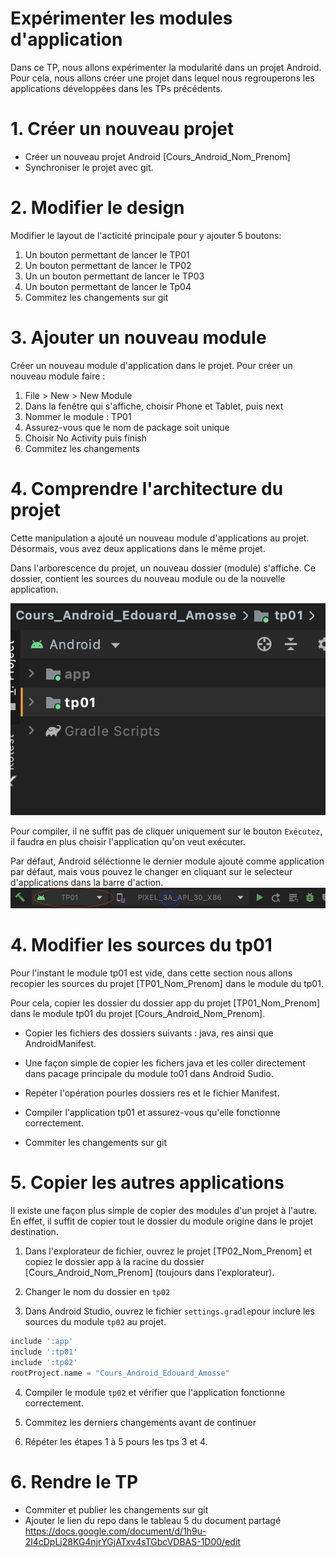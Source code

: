 # Expérimenter les modules d'application 

Dans ce TP, nous allons expérimenter la modularité dans un projet Android. Pour cela, nous allons créer une projet dans lequel nous regrouperons les applications développées dans les TPs précédents. 

# 1. Créer un nouveau projet 
 - Créer un nouveau projet Android [Cours_Android_Nom_Prenom]
 - Synchroniser le projet avec git. 

# 2. Modifier le design
Modifier le layout de l'acticité principale pour y ajouter 5 boutons: 
1. Un bouton permettant de lancer le TP01
2. Un bouton permettant de lancer le TP02 
3. Un un bouton permettant de lancer le TP03 
4. Un bouton permettant de lancer le Tp04
5. Commitez les changements sur git

# 3. Ajouter un nouveau module
Créer un nouveau module d'application dans le projet. 
Pour créer un nouveau module faire :

1. File > New > New Module
2. Dans la fenêtre qui s'affiche, choisir Phone et Tablet, puis next
3. Nommer le module : TP01
4. Assurez-vous que le nom de package soit unique
5. Choisir No Activity puis finish
6. Commitez les changements

# 4. Comprendre l'architecture du projet 
Cette manipulation a ajouté un nouveau module d'applications au projet. Désormais, vous avez deux applications dans le même projet.

Dans l'arborescence du projet, un nouveau dossier (module) s'affiche. Ce dossier, contient les sources du nouveau module ou de la nouvelle application. 

![Selectionnez projets](imgs/archi.png "Selectionner projets")

Pour compiler, il ne suffit pas de cliquer uniquement sur le bouton ```Exécutez```, il faudra en plus choisir l'application qu'on veut exécuter.

Par défaut, Android séléctionne le dernier module ajouté comme application par défaut, mais vous pouvez le changer en cliquant sur le selecteur d'applications dans la barre d'action. 
![Selectionnez projets](imgs/select_projects.png "Selectionner projets")

# 4. Modifier les sources du tp01
Pour l'instant le module tp01 est vide, dans cette section nous allons recopier les sources du projet [TP01_Nom_Prenom] dans le module du tp01. 

Pour cela, copier les dossier du dossier app du projet [TP01_Nom_Prenom] dans le module tp01 du projet [Cours_Android_Nom_Prenom].

- Copier les fichiers des dossiers suivants : java, res ainsi que AndroidManifest. 

- Une façon simple de copier les fichers java et les coller directement dans pacage principale du module to01 dans Android Sudio.

- Repéter l'opération pourles dossiers res et le fichier Manifest.

- Compiler l'application tp01 et assurez-vous qu'elle fonctionne correctement. 

- Commiter les changements sur git

# 5. Copier les autres applications
Il existe une façon plus simple de copier des modules d'un projet à l'autre. En effet, il suffit de copier tout le dossier du module origine dans le projet destination. 

1. Dans l'explorateur de fichier, ouvrez le projet [TP02_Nom_Prenom] et copiez le dossier app à la racine du dossier [Cours_Android_Nom_Prenom] (toujours dans l'explorateur). 

2. Changer le nom du dossier en ```tp02```

3. Dans Android Studio, ouvrez le fichier ```settings.gradle```pour inclure les sources du module ```tp02``` au projet. 
```gradle
include ':app'
include ':tp01'
include ':tp02'
rootProject.name = "Cours_Android_Edouard_Amosse"
```

4. Compiler le module ```tp02``` et vérifier que l'application fonctionne correctement. 

5. Commitez les derniers changements avant de continuer

6. Répéter les étapes 1 à 5 pours les tps 3 et 4. 

# 6. Rendre le TP
- Commiter et publier les changements sur git
- Ajouter le lien du repo dans le tableau 5 du document partagé
https://docs.google.com/document/d/1h9u-2l4cDpLj28KG4njrYGjATxv4sTGbcVDBAS-1D00/edit



